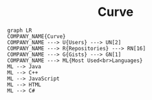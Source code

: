 <h1 align="center">Curve</h1>

```mermaid
graph LR
COMPANY_NAME{Curve}
COMPANY_NAME ---> U{Users} ---> UN[2]
COMPANY_NAME ---> R{Repositories} ---> RN[16]
COMPANY_NAME ---> G{Gists} ---> GN[1]
COMPANY_NAME ---> ML{Most Used<br>Languages}
ML --> Java
ML --> C++
ML --> JavaScript
ML --> HTML
ML --> C#
```
